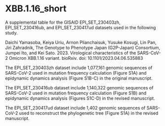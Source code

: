 # XBB.1.16_short
A supplemental table for the GISAID EPI_SET_230403zh, EPI_SET_230416ub, and EPI_SET_230417ud datasets used in the following study.

Daichi Yamasoba, Keiya Uriu, Arnon Plianchaisuk, Yusuke Kosugi, Lin Pan, Jiri Zahradnik, The Genotype to Phenotype Japan (G2P-Japan) Consortium, Jumpei Ito, and Kei Sato. 2023. Virological characteristics of the SARS-CoV-2 Omicron XBB.1.16 variant. bioRxiv. doi: 10.1101/2023.04.06.535883

The EPI_SET_230403zh dataset include 1,077,161 genomic sequences of SARS-CoV-2 used in mutation frequency calculation (Figure S1A) and epidynamic dynamics analysis (Figure S1B-C) in the original manuscript.

The EPI_SET_230416ub dataset include 1,140,322 genomic sequences of SARS-CoV-2 used in mutation frequency calculation (Figure S1B) and epidynamic dynamics analysis (Figures S1C-D) in the revised manuscript. 

The EPI_SET_230417ud dataset include 1,402 genomic sequences of SARS-CoV-2 used to reconstruct the phylogenetic tree (Figure S1A) in the revised manuscript.
